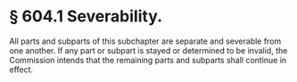 # § 604.1   Severability.

All parts and subparts of this subchapter are separate and severable from one another. If any part or subpart is stayed or determined to be invalid, the Commission intends that the remaining parts and subparts shall continue in effect.






